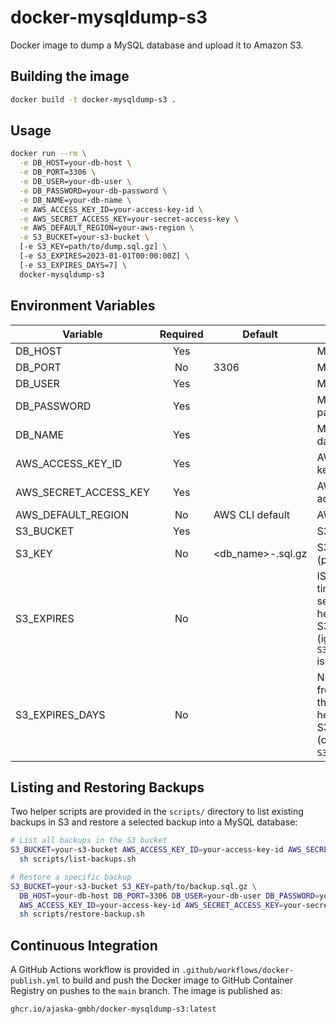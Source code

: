 # docker-mysqldump-s3

Docker image to dump a MySQL database and upload it to Amazon S3.

## Building the image

```sh
docker build -t docker-mysqldump-s3 .
```

## Usage

```sh
docker run --rm \
  -e DB_HOST=your-db-host \
  -e DB_PORT=3306 \
  -e DB_USER=your-db-user \
  -e DB_PASSWORD=your-db-password \
  -e DB_NAME=your-db-name \
  -e AWS_ACCESS_KEY_ID=your-access-key-id \
  -e AWS_SECRET_ACCESS_KEY=your-secret-access-key \
  -e AWS_DEFAULT_REGION=your-aws-region \
  -e S3_BUCKET=your-s3-bucket \
  [-e S3_KEY=path/to/dump.sql.gz] \
  [-e S3_EXPIRES=2023-01-01T00:00:00Z] \
  [-e S3_EXPIRES_DAYS=7] \
  docker-mysqldump-s3
```

## Environment Variables

| Variable              | Required | Default                          | Description                                            |
|-----------------------|:--------:|----------------------------------|--------------------------------------------------------|
| DB_HOST               | Yes      |                                  | MySQL host                                             |
| DB_PORT               | No       | 3306                             | MySQL port                                             |
| DB_USER               | Yes      |                                  | MySQL user                                             |
| DB_PASSWORD           | Yes      |                                  | MySQL password                                         |
| DB_NAME               | Yes      |                                  | MySQL database name                                    |
| AWS_ACCESS_KEY_ID     | Yes      |                                  | AWS access key ID                                      |
| AWS_SECRET_ACCESS_KEY | Yes      |                                  | AWS secret access key                                  |
| AWS_DEFAULT_REGION    | No       | AWS CLI default                  | AWS region                                             |
| S3_BUCKET             | Yes      |                                  | S3 bucket name                                         |
| S3_KEY                | No       | <db_name>-<timestamp>.sql.gz     | S3 object key (path)                                   |
| S3_EXPIRES            | No       |                                  | ISO 8601 timestamp to set the `Expires` header on the S3 object (ignored if `S3_EXPIRES_DAYS` is set) |
| S3_EXPIRES_DAYS       | No       |                                  | Number of days from now to set the `Expires` header on the S3 object (overrides `S3_EXPIRES`) |

## Listing and Restoring Backups

Two helper scripts are provided in the `scripts/` directory to list existing backups in S3 and restore a selected backup into a MySQL database:

```sh
# List all backups in the S3 bucket
S3_BUCKET=your-s3-bucket AWS_ACCESS_KEY_ID=your-access-key-id AWS_SECRET_ACCESS_KEY=your-secret-access-key AWS_DEFAULT_REGION=your-aws-region \
  sh scripts/list-backups.sh

# Restore a specific backup
S3_BUCKET=your-s3-bucket S3_KEY=path/to/backup.sql.gz \
  DB_HOST=your-db-host DB_PORT=3306 DB_USER=your-db-user DB_PASSWORD=your-db-password DB_NAME=your-db-name \
  AWS_ACCESS_KEY_ID=your-access-key-id AWS_SECRET_ACCESS_KEY=your-secret-access-key AWS_DEFAULT_REGION=your-aws-region \
  sh scripts/restore-backup.sh
```

## Continuous Integration

A GitHub Actions workflow is provided in `.github/workflows/docker-publish.yml` to build and push the Docker image to GitHub Container Registry on pushes to the `main` branch. The image is published as:

```txt
ghcr.io/ajaska-gmbh/docker-mysqldump-s3:latest
```